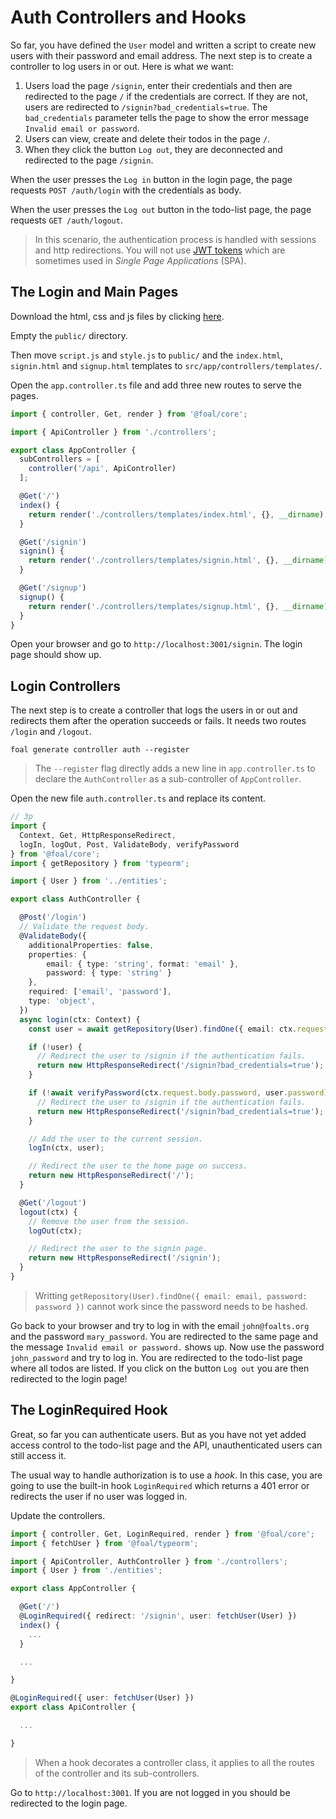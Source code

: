 # Auth Controllers and Hooks

So far, you have defined the `User` model and written a script to create new users with their password and email address. The next step is to create a controller to log users in or out. Here is what we want:

1. Users load the page `/signin`, enter their credentials and then are redirected to the page `/` if the credentials are correct. If they are not, users are redirected to `/signin?bad_credentials=true`. The `bad_credentials` parameter tells the page to show the error message `Invalid email or password`.
1. Users can view, create and delete their todos in the page `/`.
1. When they click the button `Log out`, they are deconnected and redirected to the page `/signin`.

When the user presses the `Log in` button in the login page, the page requests `POST /auth/login` with the credentials as body.

When the user presses the `Log out` button in the todo-list page, the page requests `GET /auth/logout`.

> In this scenario, the authentication process is handled with sessions and http redirections. You will not use [JWT tokens](https://en.wikipedia.org/wiki/JSON_Web_Token#Use) which are sometimes used in *Single Page Applications* (SPA).

## The Login and Main Pages

Download the html, css and js files by clicking [here](https://foalts.org/multi-user-todo-list.zip).

Empty the `public/` directory.

Then move `script.js` and `style.js` to `public/` and the `index.html`, `signin.html` and `signup.html` templates to `src/app/controllers/templates/`.

Open the `app.controller.ts` file and add three new routes to serve the pages.

```typescript
import { controller, Get, render } from '@foal/core';

import { ApiController } from './controllers';

export class AppController {
  subControllers = [
    controller('/api', ApiController)
  ];

  @Get('/')
  index() {
    return render('./controllers/templates/index.html', {}, __dirname);
  }

  @Get('/signin')
  signin() {
    return render('./controllers/templates/signin.html', {}, __dirname);
  }

  @Get('/signup')
  signup() {
    return render('./controllers/templates/signup.html', {}, __dirname);
  }
}

```

Open your browser and go to `http://localhost:3001/signin`. The login page should show up.

## Login Controllers

The next step is to create a controller that logs the users in or out and redirects them after the operation succeeds or fails. It needs two routes `/login` and `/logout`.

```
foal generate controller auth --register
```

> The `--register` flag directly adds a new line in `app.controller.ts` to declare the `AuthController` as a sub-controller of `AppController`.

Open the new file `auth.controller.ts` and replace its content.

```typescript
// 3p
import {
  Context, Get, HttpResponseRedirect,
  logIn, logOut, Post, ValidateBody, verifyPassword
} from '@foal/core';
import { getRepository } from 'typeorm';

import { User } from '../entities';

export class AuthController {

  @Post('/login')
  // Validate the request body.
  @ValidateBody({
    additionalProperties: false,
    properties: {
        email: { type: 'string', format: 'email' },
        password: { type: 'string' }
    },
    required: ['email', 'password'],
    type: 'object',
  })
  async login(ctx: Context) {
    const user = await getRepository(User).findOne({ email: ctx.request.body.email });

    if (!user) {
      // Redirect the user to /signin if the authentication fails.
      return new HttpResponseRedirect('/signin?bad_credentials=true');
    }

    if (!await verifyPassword(ctx.request.body.password, user.password)) {
      // Redirect the user to /signin if the authentication fails.
      return new HttpResponseRedirect('/signin?bad_credentials=true');
    }

    // Add the user to the current session.
    logIn(ctx, user);

    // Redirect the user to the home page on success.
    return new HttpResponseRedirect('/');
  }

  @Get('/logout')
  logout(ctx) {
    // Remove the user from the session.
    logOut(ctx);

    // Redirect the user to the signin page.
    return new HttpResponseRedirect('/signin');
  }
}

```

> Writting `getRepository(User).findOne({ email: email, password: password })` cannot work since the password needs to be hashed.

Go back to your browser and try to log in with the email `john@foalts.org` and the password `mary_password`. You are redirected to the same page and the message `Invalid email or password.` shows up. Now use the password `john_password` and try to log in. You are redirected to the todo-list page where all todos are listed. If you click on the button `Log out` you are then redirected to the login page!

## The LoginRequired Hook

Great, so far you can authenticate users. But as you have not yet added access control to the todo-list page and the API, unauthenticated users can still access it.

The usual way to handle authorization is to use a *hook*. In this case, you are going to use the built-in hook `LoginRequired` which returns a 401 error or redirects the user if no user was logged in. 

Update the controllers.

```typescript
import { controller, Get, LoginRequired, render } from '@foal/core';
import { fetchUser } from '@foal/typeorm';

import { ApiController, AuthController } from './controllers';
import { User } from './entities';

export class AppController {

  @Get('/')
  @LoginRequired({ redirect: '/signin', user: fetchUser(User) })
  index() {
    ...
  }

  ...

}
```

```typescript
@LoginRequired({ user: fetchUser(User) })
export class ApiController {

  ...

}
```

> When a hook decorates a controller class, it applies to all the routes of the controller and its sub-controllers.

Go to `http://localhost:3001`. If you are not logged in you should be redirected to the login page.
